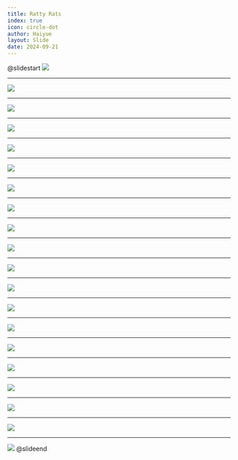 ```yaml
---
title: Ratty Rats
index: true
icon: circle-dot
author: Haiyue
layout: Slide
date: 2024-09-21
---
```

 
@slidestart
![](/data/english/reading/Level-K/Ratty%20Rats/001.png)

---

![](/data/english/reading/Level-K/Ratty%20Rats/002.png)

---

![](/data/english/reading/Level-K/Ratty%20Rats/003.png)

---

![](/data/english/reading/Level-K/Ratty%20Rats/004.png)

---

![](/data/english/reading/Level-K/Ratty%20Rats/005.png)

---

![](/data/english/reading/Level-K/Ratty%20Rats/006.png)

---

![](/data/english/reading/Level-K/Ratty%20Rats/007.png)

---

![](/data/english/reading/Level-K/Ratty%20Rats/008.png)

---

![](/data/english/reading/Level-K/Ratty%20Rats/009.png)

---

![](/data/english/reading/Level-K/Ratty%20Rats/010.png)

---

![](/data/english/reading/Level-K/Ratty%20Rats/011.png)

---

![](/data/english/reading/Level-K/Ratty%20Rats/012.png)

---

![](/data/english/reading/Level-K/Ratty%20Rats/013.png)

---

![](/data/english/reading/Level-K/Ratty%20Rats/014.png)

---

![](/data/english/reading/Level-K/Ratty%20Rats/015.png)

---

![](/data/english/reading/Level-K/Ratty%20Rats/016.png)

---

![](/data/english/reading/Level-K/Ratty%20Rats/017.png)

---

![](/data/english/reading/Level-K/Ratty%20Rats/018.png)

---

![](/data/english/reading/Level-K/Ratty%20Rats/019.png)

---

![](/data/english/reading/Level-K/Ratty%20Rats/020.png)
@slideend